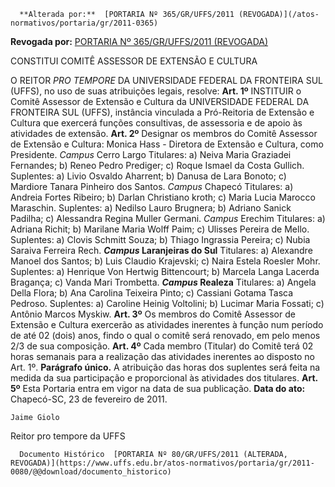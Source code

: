       **Alterada por:**  [PORTARIA Nº 365/GR/UFFS/2011 (REVOGADA)](/atos-normativos/portaria/gr/2011-0365) 

 **Revogada por:**  [PORTARIA Nº 365/GR/UFFS/2011 (REVOGADA)](/atos-normativos/portaria/gr/2011-0365) 

   CONSTITUI COMITÊ ASSESSOR DE EXTENSÃO E CULTURA  

 O REITOR *PRO TEMPORE*  DA UNIVERSIDADE FEDERAL DA FRONTEIRA SUL (UFFS), no uso de suas atribuições legais, resolve:   **Art. 1º**  INSTITUIR o Comitê Assessor de Extensão e Cultura da UNIVERSIDADE FEDERAL DA FRONTEIRA SUL (UFFS), instância vinculada a Pró-Reitoria de Extensão e Cultura que exercerá funções consultivas, de assessoria e de apoio às atividades de extensão.   **Art. 2º**  Designar os membros do Comitê Assessor de Extensão e Cultura: Monica Hass - Diretora de Extensão e Cultura, como Presidente. *Campus*  Cerro Largo Titulares: a) Neiva Maria Graziadei Fernandes; b) Reneo Pedro Prediger; c) Roque Ismael da Costa Gullich. Suplentes: a) Livio Osvaldo Aharrent; b) Danusa de Lara Bonoto; c) Mardiore Tanara Pinheiro dos Santos. *Campus*  Chapecó Titulares: a) Andreia Fortes Ribeiro; b) Darlan Christiano kroth; c) Maria Lucia Marocco Maraschin. Suplentes: a) Nedilso Lauro Brugnera; b) Adriano Sanick Padilha; c) Alessandra Regina Muller Germani. *Campus*  Erechim Titulares: a) Adriana Richit; b) Marilane Maria Wolff Paim; c) Ulisses Pereira de Mello. Suplentes: a) Clovis Schmitt Souza; b) Thiago Ingrassia Pereira; c) Nubia Saraiva Ferreira Rech.  ***Campus*  Laranjeiras do Sul** Titulares: a) Alexandre Manoel dos Santos; b) Luis Claudio Krajevski; c) Naira Estela Roesler Mohr. Suplentes: a) Henrique Von Hertwig Bittencourt; b) Marcela Langa Lacerda Bragança; c) Vanda Mari Trombetta.  ***Campus*  Realeza** Titulares: a) Angela Della Flora; b) Ana Carolina Teixeira Pinto; c) Cassiani Gotama Tasca Pedroso. Suplentes: a) Caroline Heinig Voltolini; b) Lucimar Maria Fossati; c) Antônio Marcos Myskiw.   **Art. 3º**  Os membros do Comitê Assessor de Extensão e Cultura exercerão as atividades inerentes à função num período de até 02 (dois) anos, findo o qual o comitê será renovado, em pelo menos 2/3 de sua composição.   **Art. 4º**  Cada membro (Titular) do Comitê terá 02 horas semanais para a realização das atividades inerentes ao disposto no Art. 1º. **Parágrafo único.**  A atribuição das horas dos suplentes será feita na medida da sua participação e proporcional às atividades dos titulares.   **Art. 5º**  Esta Portaria entra em vigor na data de sua publicação.      **Data do ato:** Chapecó-SC, 23 de fevereiro de 2011.   
 

    Jaime Giolo    
 Reitor pro tempore da UFFS 

      Documento Histórico  [PORTARIA Nº 80/GR/UFFS/2011 (ALTERADA, REVOGADA)](https://www.uffs.edu.br/atos-normativos/portaria/gr/2011-0080/@@download/documento_historico)     
      